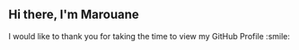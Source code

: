 <h2> Hi there, I'm Marouane <img src = "https://raw.githubusercontent.com/MartinHeinz/MartinHeinz/master/wave.gif" width="10px" hight="auto"> </h2>

<div size='20px'>
    I would like to thank you for taking the time to view my GitHub Profile :smile:
</div>
